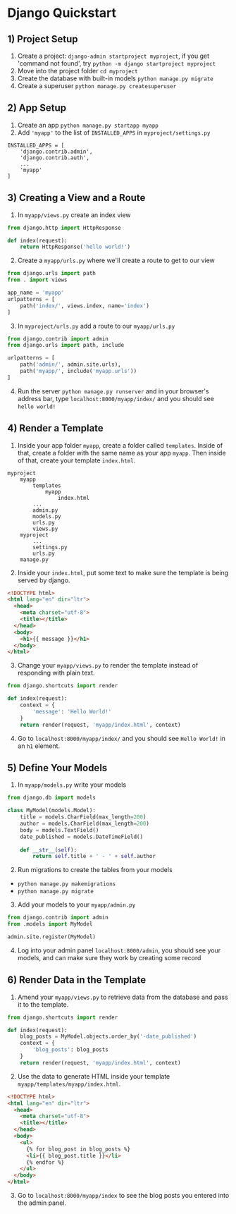 
# Django Quickstart

## 1) Project Setup

1. Create a project: `django-admin startproject myproject`, if you get 'command not found', try `python -m django startproject myproject`
2. Move into the project folder `cd myproject`
3. Create the database with built-in models `python manage.py migrate`
4. Create a superuser `python manage.py createsuperuser`

## 2) App Setup

1. Create an app `python manage.py startapp myapp`
2. Add `'myapp'` to the list of `INSTALLED_APPS` in `myproject/settings.py`

```
INSTALLED_APPS = [
    'django.contrib.admin',
    'django.contrib.auth',
    ...
    'myapp'
]
```

## 3) Creating a View and a Route

1. In `myapp/views.py` create an index view

```python
from django.http import HttpResponse

def index(request):
    return HttpResponse('hello world!')
```

2. Create a `myapp/urls.py` where we'll create a route to get to our view

```python
from django.urls import path
from . import views

app_name = 'myapp'
urlpatterns = [
    path('index/', views.index, name='index')
]
```

3. In `myproject/urls.py` add a route to our `myapp/urls.py`

```python
from django.contrib import admin
from django.urls import path, include

urlpatterns = [
    path('admin/', admin.site.urls),
    path('myapp/', include('myapp.urls'))
]
```

4. Run the server `python manage.py runserver` and in your browser's address bar, type `localhost:8000/myapp/index/` and you should see `hello world!`



## 4) Render a Template

1. Inside your app folder `myapp`, create a folder called `templates`. Inside of that, create a folder with the same name as your app `myapp`. Then inside of that, create your template `index.html`.

```
myproject
    myapp
        templates
            myapp
                index.html
        ...
        admin.py
        models.py
        urls.py
        views.py
    myproject
        ...
        settings.py
        urls.py
    manage.py
```

2. Inside your `index.html`, put some text to make sure the template is being served by django.

```html
<!DOCTYPE html>
<html lang="en" dir="ltr">
  <head>
    <meta charset="utf-8">
    <title></title>
  </head>
  <body>
    <h1>{{ message }}</h1>
  </body>
</html>
```

3. Change your `myapp/views.py` to render the template instead of responding with plain text.

```python
from django.shortcuts import render

def index(request):
    context = {
        'message': 'Hello World!'
    }
    return render(request, 'myapp/index.html', context)
```

4. Go to `localhost:8000/myapp/index/` and you should see `Hello World!` in an `h1` element.

## 5) Define Your Models

1. In `myapp/models.py` write your models

```python
from django.db import models

class MyModel(models.Model):
    title = models.CharField(max_length=200)
    author = models.CharField(max_length=200)
    body = models.TextField()
    date_published = models.DateTimeField()
    
    def __str__(self):
        return self.title + ' - ' + self.author
```

2. Run migrations to create the tables from your models
  - `python manage.py makemigrations`
  - `python manage.py migrate`

3. Add your models to your `myapp/admin.py`

```python
from django.contrib import admin
from .models import MyModel

admin.site.register(MyModel)
```

4. Log into your admin panel `localhost:8000/admin`, you should see your models, and can make sure they work by creating some record

## 6) Render Data in the Template

1. Amend your `myapp/views.py` to retrieve data from the database and pass it to the template.

```python
from django.shortcuts import render

def index(request):
    blog_posts = MyModel.objects.order_by('-date_published')
    context = {
        'blog_posts': blog_posts
    }
    return render(request, 'myapp/index.html', context)
```

2. Use the data to generate HTML inside your template `myapp/templates/myapp/index.html`.

```html
<!DOCTYPE html>
<html lang="en" dir="ltr">
  <head>
    <meta charset="utf-8">
    <title></title>
  </head>
  <body>
    <ul>
      {% for blog_post in blog_posts %}
      <li>{{ blog_post.title }}</li>
      {% endfor %}
    </ul>
  </body>
</html>
```

3. Go to `localhost:8000/myapp/index` to see the blog posts you entered into the admin panel.


